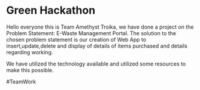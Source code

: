 # Green Hackathon
 
Hello everyone this is Team Amethyst Troika, we have done a project on the Problem Statement: E-Waste Management Portal. The solution to the chosen problem statement is our creation of Web App to insert,update,delete and display of details of  items purchased and details regarding working.

We have utilized the technology available and utilized some resources to make this possible.

#TeamWork